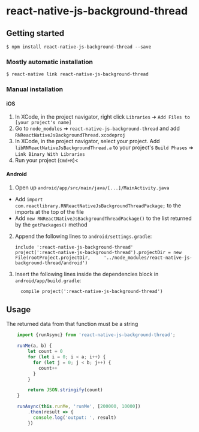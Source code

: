 
# react-native-js-background-thread

## Getting started

`$ npm install react-native-js-background-thread --save`

### Mostly automatic installation

`$ react-native link react-native-js-background-thread`

### Manual installation


#### iOS

1. In XCode, in the project navigator, right click `Libraries` ➜ `Add Files to [your project's name]`
2. Go to `node_modules` ➜ `react-native-js-background-thread` and add `RNReactNativeJsBackgroundThread.xcodeproj`
3. In XCode, in the project navigator, select your project. Add `libRNReactNativeJsBackgroundThread.a` to your project's `Build Phases` ➜ `Link Binary With Libraries`
4. Run your project (`Cmd+R`)<

#### Android

1. Open up `android/app/src/main/java/[...]/MainActivity.java`
  - Add `import com.reactlibrary.RNReactNativeJsBackgroundThreadPackage;` to the imports at the top of the file
  - Add `new RNReactNativeJsBackgroundThreadPackage()` to the list returned by the `getPackages()` method
2. Append the following lines to `android/settings.gradle`:
  	```
  	include ':react-native-js-background-thread'
  	project(':react-native-js-background-thread').projectDir = new File(rootProject.projectDir, 	'../node_modules/react-native-js-background-thread/android')
  	```
3. Insert the following lines inside the dependencies block in `android/app/build.gradle`:
  	```
      compile project(':react-native-js-background-thread')
  	```

## Usage

The returned data from that function must be a string

```javascript
    import {runAsync} from 'react-native-js-background-thread';

    runMe(a, b) {
        let count = 0
        for (let i = 0; i < a; i++) {
          for (let j = 0; j < b; j++) {
            count++
          }
        }

        return JSON.stringify(count)
    }

    runAsync(this.runMe, 'runMe', [200000, 10000])
        .then(result => {
          console.log('output: ', result)
        })
  
